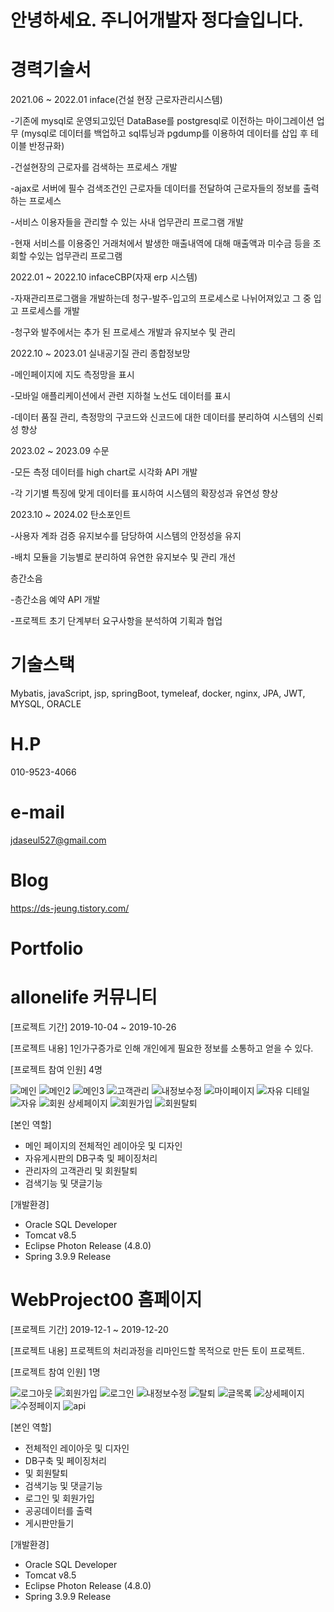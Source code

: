 # 안녕하세요. 주니어개발자 정다슬입니다.

# 경력기술서

2021.06 ~ 2022.01
inface(건설 현장 근로자관리시스템)

-기존에 mysql로 운영되고있던 DataBase를 postgresql로 이전하는 마이그레이션 업무
(mysql로 데이터를 백업하고 sql튜닝과 pgdump를 이용하여 데이터를 삽입 후 테이블 반정규화)

-건설현장의 근로자를 검색하는 프로세스 개발

-ajax로 서버에 필수 검색조건인 근로자들 데이터를 전달하여 근로자들의 정보를 출력하는 프로세스

-서비스 이용자들을 관리할 수 있는 사내 업무관리 프로그램 개발

-현재 서비스를 이용중인 거래처에서 발생한 매출내역에 대해 매출액과 미수금 등을 조회할 수있는 업무관리 프로그램  

2022.01 ~ 2022.10
infaceCBP(자재 erp 시스템)

-자재관리프로그램을 개발하는데 청구-발주-입고의 프로세스로 나뉘어져있고 그 중 입고 프로세스를 개발

-청구와 발주에서는 추가 된 프로세스 개발과 유지보수 및 관리

2022.10 ~ 2023.01
실내공기질 관리 종합정보망

-메인페이지에 지도 측정망을 표시

-모바일 애플리케이션에서 관련 지하철 노선도 데이터를 표시

-데이터 품질 관리, 측정망의 구코드와 신코드에 대한 데이터를 분리하여 시스템의 신뢰성 향상

2023.02 ~ 2023.09
수문

-모든 측정 데이터를 high chart로 시각화 API 개발

-각 기기별 특징에 맞게 데이터를 표시하여 시스템의 확장성과 유연성 향상

2023.10 ~ 2024.02
탄소포인트

-사용자 계좌 검증 유지보수를 담당하여 시스템의 안정성을 유지

-배치 모듈을 기능별로 분리하여 유연한 유지보수 및 관리 개선

층간소음

-층간소음 예약 API 개발

-프로젝트 초기 단계부터 요구사항을 분석하여 기획과 협업

# 기술스택

Mybatis, javaScript, jsp, springBoot, tymeleaf, docker, nginx, JPA, JWT, MYSQL, ORACLE


# H.P  

010-9523-4066

# e-mail

jdaseul527@gmail.com

# Blog

https://ds-jeung.tistory.com/


# Portfolio

# allonelife 커뮤니티

 [프로젝트 기간] 2019-10-04 ~ 2019-10-26
 
 [프로젝트 내용] 1인가구증가로 인해 개인에게 필요한 정보를 소통하고 얻을 수 있다.

 [프로젝트 참여 인원] 4명
 
![메인](https://user-images.githubusercontent.com/59007546/71364737-6e339e00-25e0-11ea-91d2-d52d4f959f76.JPG)
![메인2](https://user-images.githubusercontent.com/59007546/71364738-6e339e00-25e0-11ea-8321-c8b81bcff878.JPG)
![메인3](https://user-images.githubusercontent.com/59007546/71364739-6e339e00-25e0-11ea-985d-c8def7d7936b.JPG)
![고객관리](https://user-images.githubusercontent.com/59007546/71364108-87d3e600-25de-11ea-8af7-07d73354f7cd.JPG)
![내정보수정](https://user-images.githubusercontent.com/59007546/71364706-5a883780-25e0-11ea-89f7-d59ce46787d0.JPG)
![마이페이지](https://user-images.githubusercontent.com/59007546/71364711-5f4ceb80-25e0-11ea-950f-d1263504cf12.JPG)
![자유 디테일](https://user-images.githubusercontent.com/59007546/71364764-7ab7f680-25e0-11ea-8ef8-f37ef3186ab2.JPG)
![자유](https://user-images.githubusercontent.com/59007546/71364765-7b508d00-25e0-11ea-92ce-dc1fa2612bba.JPG)
![회원 상세페이지](https://user-images.githubusercontent.com/59007546/71364791-899ea900-25e0-11ea-8d5c-3385015c1dd2.JPG)
![회원가입](https://user-images.githubusercontent.com/59007546/71364792-8a373f80-25e0-11ea-82d9-11082c68df64.JPG)
![회원탈퇴](https://user-images.githubusercontent.com/59007546/71364793-8a373f80-25e0-11ea-8ac7-189bbacae0b5.JPG)

[본인 역할]
- 메인 페이지의 전체적인 레이아웃 및 디자인 
- 자유게시판의 DB구축 및 페이징처리
- 관리자의 고객관리 및 회원탈퇴 
- 검색기능 및 댓글기능 

[개발환경]
- Oracle SQL Developer
- Tomcat v8.5
- Eclipse Photon Release (4.8.0)
- Spring 3.9.9 Release 

# WebProject00 홈페이지

 [프로젝트 기간] 2019-12-1 ~ 2019-12-20
 
 [프로젝트 내용] 프로젝트의 처리과정을 리마인드할 목적으로 만든 토이 프로젝트.

 [프로젝트 참여 인원] 1명
 
![로그아웃](https://user-images.githubusercontent.com/59007546/71588507-1effe700-2b65-11ea-8f9b-38ef06eb9ed0.png)
![회원가입](https://user-images.githubusercontent.com/59007546/71588538-38089800-2b65-11ea-8019-d8505a971852.png)
![로그인](https://user-images.githubusercontent.com/59007546/71588510-22936e00-2b65-11ea-980f-ba3838779eb6.png)
![내정보수정](https://user-images.githubusercontent.com/59007546/71588523-2fb05d00-2b65-11ea-81c7-0ed2498b1513.png)
![탈퇴](https://user-images.githubusercontent.com/59007546/71588528-30e18a00-2b65-11ea-9668-e085eff0a47a.png)
![글목록](https://user-images.githubusercontent.com/59007546/71588545-3d65e280-2b65-11ea-8be6-f7e5d32668d2.png)
![상세페이지](https://user-images.githubusercontent.com/59007546/71588549-40f96980-2b65-11ea-92a5-22c9348288ad.png)
![수정페이지](https://user-images.githubusercontent.com/59007546/71588555-43f45a00-2b65-11ea-8da6-20fc7f9d2a8d.png)
![api](https://user-images.githubusercontent.com/59007546/71588572-52427600-2b65-11ea-8aec-7f65e300212d.png)

[본인 역할]
- 전체적인 레이아웃 및 디자인 
- DB구축 및 페이징처리
-  및 회원탈퇴 
- 검색기능 및 댓글기능
- 로그인 및 회원가입
- 공공데이터를 출력
- 게시판만들기 


[개발환경]
- Oracle SQL Developer
- Tomcat v8.5
- Eclipse Photon Release (4.8.0)
- Spring 3.9.9 Release 

